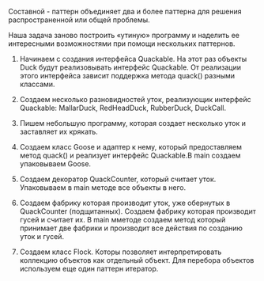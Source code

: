 Составной - паттерн объединяет два и более паттерна для решения распространенной
или общей проблемы.

Наша задача заново построить «утиную» программу и наделить ее интересными возможностями при помощи нескольких паттернов.

1. Начинаем с создания интерфейса Quackable.
На этот раз объекты Duck будут реализовывать интерфейс Quackable. От
реализации этого интерфейса зависит поддержка метода quack()
разными классами.

2. Создаем несколько разновидностей уток, реализующик интерфейс Quackable:
    MallarDuck, RedHeadDuck, RubberDuck, DuckCall.
    
3. Пишем небольшую программу, которая создает несколько уток и заставляет их крякать. 

4. Создаем класс Goose и адаптер к нему, который предоставляем метод quack() и реализует
 интерфейс Quackable.В main создаем упаковываем Goose.
 
5. Создаем декоратор QuackCounter, который считает уток. Упаковываем в main методе все
 объекты в него.
 
6. Создаем фабрику которая производит уток, уже обернутых в QuackCounter (подщитанных).
Создаем фабрику которая производит гусей и считает их. В main мметоде создаем метод который
принимает две фабрики и производит все действия по созданию уток и гусей.

7. Создаем класс Flock. Которы позволяет интерпретировать коллекцию объектов как отдельный
объект. Для перебора объектов используем еще один паттерн итератор.